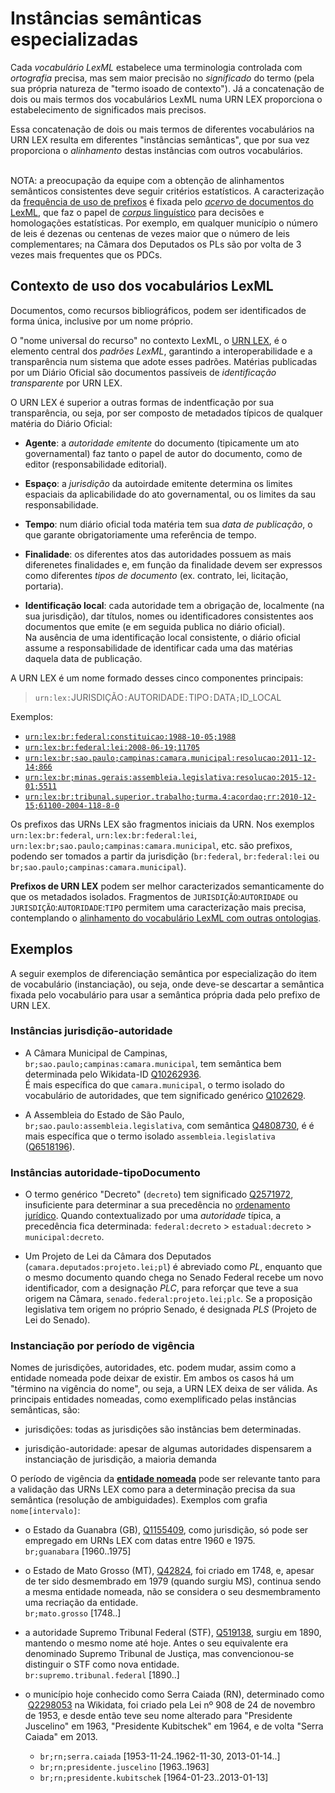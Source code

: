 # Instâncias semânticas especializadas

Cada *vocabulário LexML* estabelece uma terminologia controlada com *ortografia* precisa, mas sem maior precisão no *significado* do termo (pela sua própria natureza de "termo isoado de contexto").  Já a concatenação de dois ou mais termos dos vocabulários LexML numa  URN LEX proporciona o estabelecimento de significados mais precisos.

Essa concatenação de dois ou mais termos de diferentes vocabulários na URN LEX resulta em diferentes "instâncias semânticas", que por sua vez proporciona o *alinhamento* destas instâncias com outros vocabulários.

<br/>NOTA: a preocupação da equipe com a obtenção de alinhamentos semânticos consistentes deve seguir critérios estatísticos.  A caracterização da [frequência de uso de prefixos](https://github.com/okfn-brasil/getlex/blob/master/data/urn_prefixos.csv) é fixada pelo [*acervo* de documentos do LexML](http://lexml.gov.br/desc_acervo.html), que faz o papel de [*corpus* linguístico](https://en.wikipedia.org/wiki/Corpus_linguistics) para decisões e homologações estatísticas. Por exemplo, em qualquer município o número de leis é dezenas ou centenas de vezes maior que o número de leis complementares; na Câmara dos Deputados os PLs são por volta de 3 vezes mais frequentes que os PDCs.

## Contexto de uso dos vocabulários LexML

Documentos, como recursos bibliográficos, podem ser identificados de forma única, inclusive por um nome próprio.

O "nome universal do recurso" no contexto LexML, o [URN LEX](https://en.wikipedia.org/wiki/Lex_(URN)), é o elemento central dos *padrões LexML*,  garantindo a interoperabilidade e a transparência num sistema que adote esses padrões.  Matérias publicadas por um Diário Oficial  são documentos passíveis de *identificação transparente* por URN LEX.

O URN LEX é superior a outras formas de indentficação por sua transparência, ou seja, por ser composto de metadados típicos de qualquer matéria do Diário Oficial:

* **Agente**: a *autoridade emitente* do documento (tipicamente um ato governamental) faz tanto o papel de autor do documento, como de editor (responsabilidade editorial).  

* **Espaço**: a *jurisdição* da autoirdade emitente determina os limites espaciais da aplicabilidade do ato governamental, ou os limites da sau responsabilidade.

* **Tempo**: num diário oficial toda matéria tem sua *data de publicação*, o que garante obrigatoriamente uma referência de tempo.

* **Finalidade**: os diferentes atos das autoridades possuem as mais diferenetes finalidades e, em função da finalidade devem ser expressos como diferentes *tipos de documento*  (ex. contrato, lei, licitação, portaria).

* **Identificação local**: cada autoridade tem a obrigação de, localmente (na sua jurisdição), dar títulos, nomes ou identificadores  consistentes aos documentos que emite (e em seguida publica no diário oficial).  <br/>Na ausência de uma identificação local consistente, o diário oficial assume a responsabilidade de identificar cada uma das  matérias daquela data de publicação.

A URN LEX é um nome formado desses cinco componentes principais:

> `urn:lex:`JURISDIÇÃO`:`AUTORIDADE`:`TIPO`:`DATA`;`ID_LOCAL

Exemplos:
*  [`urn:lex:br:federal:constituicao:1988-10-05;1988`](http://www.lexml.gov.br/urn/urn:lex:br:federal:constituicao:1988-10-05;1988)
*  [`urn:lex:br:federal:lei:2008-06-19;11705`](http://www.lexml.gov.br/urn/urn:lex:br:federal:lei:2008-06-19;11705)
* [`urn:lex:br;sao.paulo;campinas:camara.municipal:resolucao:2011-12-14;866`](http://www.lexml.gov.br/urn/urn:lex:br;sao.paulo;campinas:camara.municipal:resolucao:2011-12-14;866)
* [`urn:lex:br;minas.gerais:assembleia.legislativa:resolucao:2015-12-01;5511`](http://www.lexml.gov.br/urn/urn:lex:br;minas.gerais:assembleia.legislativa:resolucao:2015-12-01;5511)
* [`urn:lex:br:tribunal.superior.trabalho;turma.4:acordao;rr:2010-12-15;61100-2004-118-8-0`](http://www.lexml.gov.br/urn/urn:lex:br:tribunal.superior.trabalho;turma.4:acordao;rr:2010-12-15;61100-2004-118-8-0)

Os prefixos das URNs LEX são fragmentos iniciais da URN. Nos exemplos `urn:lex:br:federal`, `urn:lex:br:federal:lei`, `urn:lex:br;sao.paulo;campinas:camara.municipal`, etc. são prefixos, podendo ser tomados a partir da jurisdição (`br:federal`, `br:federal:lei` ou `br;sao.paulo;campinas:camara.municipal`).

**Prefixos de URN LEX** podem ser melhor caracterizados semanticamente do que os metadados isolados. Fragmentos de `JURISDIÇÃO`:`AUTORIDADE` ou `JURISDIÇÃO`:`AUTORIDADE`:`TIPO` permitem uma caracterização mais precisa, contemplando o [alinhamento do vocabulário LexML com outras ontologias](https://en.wikipedia.org/wiki/Ontology_alignment).

## Exemplos

A seguir exemplos de diferenciação semântica por especialização do item de vocabulário (instanciação), ou seja, onde deve-se descartar a semântica fixada pelo vocabulário para usar a semântica própria dada pelo prefixo de URN LEX.

### Instâncias jurisdição-autoridade

* A Câmara Municipal de Campinas, `br;sao.paulo;campinas:camara.municipal`, tem semântica bem determinada pelo Wikidata-ID [Q10262936](https://www.wikidata.org/wiki/Q102629). <br/>É mais específica do que `camara.municipal`, o termo isolado do vocabulário de autoridades, que tem significado  genérico [Q102629](https://www.wikidata.org/wiki/Q102629).

* A Assembleia do Estado de São Paulo, `br;sao.paulo:assembleia.legislativa`, com semântica [Q4808730](https://www.wikidata.org/wiki/Q4808730), é  é mais específica que o termo isolado `assembleia.legislativa` ([Q6518196](https://www.wikidata.org/wiki/Q6518196)).

### Instâncias autoridade-tipoDocumento

* O termo genérico "Decreto" (`decreto`) tem significado [Q2571972](https://www.wikidata.org/wiki/Q2571972), insuficiente para determinar a sua precedência no [ordenamento jurídico](https://pt.wikipedia.org/wiki/Ordenamento_jur%C3%ADdico).  Quando contextualizado por uma *autoridade* típica, a precedência fica determinada: `federal:decreto` &gt; `estadual:decreto` &gt; `municipal:decreto`.

* Um Projeto de Lei  da Câmara dos Deputados (`camara.deputados:projeto.lei;pl`) é abreviado como *PL*, enquanto que o mesmo documento quando chega no Senado Federal recebe um novo identificador, com a designação *PLC*, para reforçar que teve a sua origem na Câmara,  `senado.federal:projeto.lei;plc`. Se a proposição legislativa tem origem no próprio Senado, é designada *PLS* (Projeto de Lei do Senado).

### Instanciação por período de vigência

Nomes de jurisdições, autoridades, etc. podem mudar, assim como a entidade nomeada pode deixar de existir. Em ambos os casos há um "término na vigência do nome", ou seja, a URN LEX deixa de ser válida. As principais entidades nomeadas, como exemplificado pelas instâncias semânticas, são:

* jurisdições: todas as jurisdições são instâncias bem determinadas.

* jurisdição-autoridade: apesar de algumas autoridades dispensarem a instanciação de jurisdição, a maioria demanda

O período de vigência da **[entidade nomeada](https://en.wikipedia.org/wiki/Named_entity)** pode ser relevante tanto para a validação das URNs LEX como para a determinação precisa da sua semântica (resolução de ambiguidades).  Exemplos com grafia `nome[intervalo]`:

* o Estado da Guanabra (GB), [Q1155409](https://www.wikidata.org/wiki/Q1155409), como jurisdição, só pode ser empregado em URNs LEX com datas entre 1960 e 1975. <br/>`br;guanabara` [1960..1975]

* o Estado de Mato Grosso (MT), [Q42824](https://www.wikidata.org/wiki/Q42824), foi criado em 1748, e, apesar de ter sido desmembrado em 1979 (quando surgiu MS), continua sendo a mesma entidade nomeada, não se considera o seu desmembramento uma recriação da entidade. <br/>`br;mato.grosso` [1748..]

* a autoridade Supremo Tribunal Federal (STF), [Q519138](https://www.wikidata.org/wiki/Q519138), surgiu em 1890, mantendo o mesmo nome até hoje. Antes o seu equivalente era denominado  Supremo Tribunal de Justiça, mas convencionou-se distinguir o STF como nova entidade.<br/>`br:supremo.tribunal.federal` [1890..]

* o município hoje conhecido como Serra Caiada (RN), determinado como  [Q2298053](https://www.wikidata.org/wiki/Q2298053) na Wikidata, foi criado pela Lei nº 908 de 24 de novembro de 1953, e desde então teve seu nome alterado para "Presidente Juscelino" em 1963,  "Presidente Kubitschek" em 1964, e de volta "Serra Caiada" em 2013.

   * `br;rn;serra.caiada` [1953-11-24..1962-11-30, 2013-01-14..]
   * `br;rn;presidente.juscelino` [1963..1963]
   * `br;rn;presidente.kubitschek` [1964-01-23..2013-01-13]
